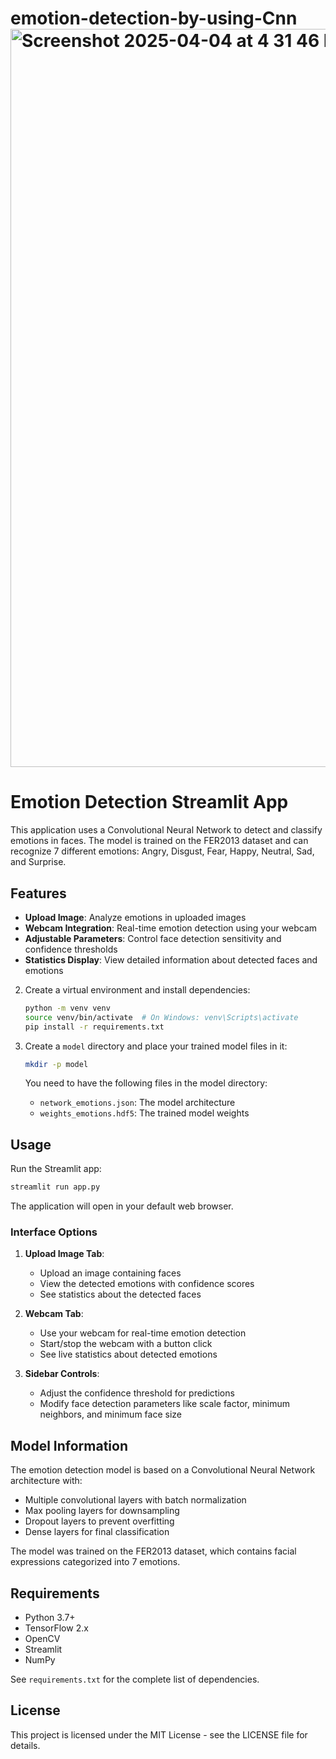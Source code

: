 # emotion-detection-by-using-Cnn<img width="1181" alt="Screenshot 2025-04-04 at 4 31 46 PM" src="https://github.com/user-attachments/assets/86ed7ab0-06b5-4dec-8439-eaac4ddf7636" />
# Emotion Detection Streamlit App

This application uses a Convolutional Neural Network to detect and classify emotions in faces. The model is trained on the FER2013 dataset and can recognize 7 different emotions: Angry, Disgust, Fear, Happy, Neutral, Sad, and Surprise.

## Features

- **Upload Image**: Analyze emotions in uploaded images
- **Webcam Integration**: Real-time emotion detection using your webcam
- **Adjustable Parameters**: Control face detection sensitivity and confidence thresholds
- **Statistics Display**: View detailed information about detected faces and emotions


 

2. Create a virtual environment and install dependencies:
   ```bash
   python -m venv venv
   source venv/bin/activate  # On Windows: venv\Scripts\activate
   pip install -r requirements.txt
   ```

3. Create a `model` directory and place your trained model files in it:
   ```bash
   mkdir -p model
   ```
   
   You need to have the following files in the model directory:
   - `network_emotions.json`: The model architecture
   - `weights_emotions.hdf5`: The trained model weights

## Usage

Run the Streamlit app:
```bash
streamlit run app.py
```

The application will open in your default web browser.

### Interface Options

1. **Upload Image Tab**:
   - Upload an image containing faces
   - View the detected emotions with confidence scores
   - See statistics about the detected faces

2. **Webcam Tab**:
   - Use your webcam for real-time emotion detection
   - Start/stop the webcam with a button click
   - See live statistics about detected emotions

3. **Sidebar Controls**:
   - Adjust the confidence threshold for predictions
   - Modify face detection parameters like scale factor, minimum neighbors, and minimum face size

## Model Information

The emotion detection model is based on a Convolutional Neural Network architecture with:
- Multiple convolutional layers with batch normalization
- Max pooling layers for downsampling
- Dropout layers to prevent overfitting
- Dense layers for final classification

The model was trained on the FER2013 dataset, which contains facial expressions categorized into 7 emotions.

## Requirements

- Python 3.7+
- TensorFlow 2.x
- OpenCV
- Streamlit
- NumPy

See `requirements.txt` for the complete list of dependencies.

## License

This project is licensed under the MIT License - see the LICENSE file for details.
